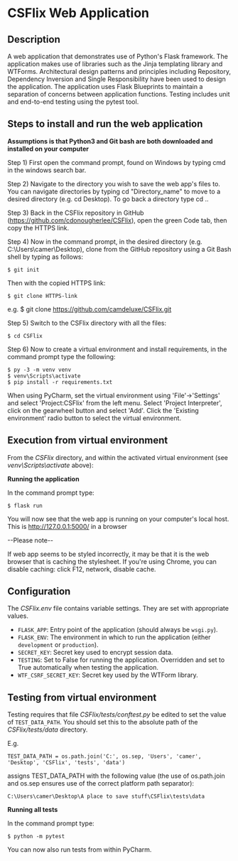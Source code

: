 # CSFlix Web Application

## Description


A web application that demonstrates use of Python's Flask framework. The application makes use of libraries such as the Jinja templating library and WTForms. Architectural design patterns and principles including Repository, Dependency Inversion and Single Responsibility have been used to design the application. The application uses Flask Blueprints to maintain a separation of concerns between application functions. Testing includes unit and end-to-end testing using the pytest tool. 


## Steps to install and run the web application

**Assumptions is that Python3 and Git bash are both downloaded and installed on your computer**

Step 1) First open the command prompt, found on Windows by typing cmd in the windows search bar.

Step 2) Navigate to the directory you wish to save the web app's files to. You can navigate directories by typing cd "Directory_name" to move to a desired
directory (e.g. cd Desktop). To go back a directory type cd ..

Step 3) Back in the CSFlix repository in GitHub (https://github.com/cdonougherlee/CSFlix), open the green Code tab, then copy the HTTPS link.

Step 4) Now in the command prompt, in the desired directory (e.g. C:\Users\camer\Desktop), clone from the GitHub repository using a Git Bash shell by typing as follows:

```shell 
$ git init
```
Then with the copied HTTPS link:
```shell
$ git clone HTTPS-link
```
e.g. $ git clone https://github.com/camdeluxe/CSFlix.git

Step 5) Switch to the CSFlix directory with all the files:
```shell
$ cd CSFlix
``` 
Step 6) Now to create a virtual environment and install requirements, in the command prompt type the following:
```shell
$ py -3 -m venv venv
$ venv\Scripts\activate
$ pip install -r requirements.txt
```

When using PyCharm, set the virtual environment using 'File'->'Settings' and select 'Project:CSFlix' from the left menu. Select 'Project Interpreter', click on the gearwheel button and select 'Add'. Click the 'Existing environment' radio button to select the virtual environment. 

## Execution from virtual environment

From the *CSFlix* directory, and within the activated virtual environment (see *venv\Scripts\activate* above):

**Running the application**

In the command prompt type:

````shell
$ flask run
```` 

You will now see that the web app is running on your computer's local host. This is http://127.0.0.1:5000/ in a browser

--Please note--

If web app seems to be styled incorrectly, it may be that it is the web browser that is caching the stylesheet.
If you're using Chrome, you can disable caching: click F12, network, disable cache.


## Configuration

The *CSFlix.env* file contains variable settings. They are set with appropriate values.

* `FLASK_APP`: Entry point of the application (should always be `wsgi.py`).
* `FLASK_ENV`: The environment in which to run the application (either `development` or `production`).
* `SECRET_KEY`: Secret key used to encrypt session data.
* `TESTING`: Set to False for running the application. Overridden and set to True automatically when testing the application.
* `WTF_CSRF_SECRET_KEY`: Secret key used by the WTForm library.


## Testing from virtual environment

Testing requires that file *CSFlix/tests/conftest.py* be edited to set the value of `TEST_DATA_PATH`. You should set this to the absolute path of the *CSFlix/tests/data* directory. 

E.g. 

`TEST_DATA_PATH = os.path.join('C:', os.sep, 'Users', 'camer', 'Desktop', 'CSFlix', 'tests', 'data')`

assigns TEST_DATA_PATH with the following value (the use of os.path.join and os.sep ensures use of the correct platform path separator):

`C:\Users\camer\Desktop\A place to save stuff\CSFlix\tests\data`

**Running all tests**

In the command prompt type:

````shell
$ python -m pytest
```` 

You can now also run tests from within PyCharm.

 